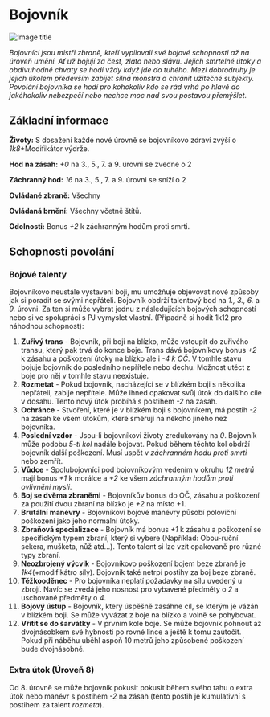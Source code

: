 # Bojovník

![Image title](/assets/classes/Fighter.jpeg)

*Bojovníci jsou mistři zbraně, kteří vypilovali své bojové schopnosti až na úroveň umění. Ať už bojují za čest, zlato nebo slávu. Jejich smrtelné útoky a obdivuhodné chvaty se hodí vždy když jde do tuhého. Mezi dobrodruhy je jejich úkolem především zabíjet silná monstra a chránit užitečné subjekty. Povolání bojovníka se hodí pro kohokoliv kdo se rád vrhá po hlavě do jakéhokoliv nebezpečí nebo nechce moc nad svou postavou přemýšlet.*

## Základní informace

**Životy:** S dosažení každé nové úrovně se bojovníkovo zdraví zvýší o *1k8*+Modifikátor výdrže.

**Hod na zásah:** *+0* na 3., 5., 7. a 9. úrovni se zvedne o 2

**Záchranný hod:** *16* na 3., 5., 7. a 9. úrovni se sníží o 2

**Ovládané zbraně:** Všechny

**Ovládaná brnění:** Všechny včetně štítů.

**Odolnosti:** Bonus *+2* k záchranným hodům proti smrti.

## Schopnosti povolání

### Bojové talenty

Bojovníkovo neustále vystavení boji, mu umožňuje objevovat nové způsoby jak si poradit se svými nepřáteli. Bojovník obdrží talentový bod na *1., 3., 6.* a *9.* úrovni. Za ten si může vybrat jednu z následujících bojových schopností nebo si ve spolupráci s PJ vymyslet vlastní. (Případně si hodit 1k12 pro náhodnou schopnost):

1. **Zuřivý trans** - Bojovník, při boji na blízko, může vstoupit do zuřivého transu, který pak trvá do konce boje. Trans dává bojovníkovy bonus *+2* k zásahu a poškození útoky na blízko ale i *-4 k OČ*. V tomhle stavu bojuje bojovník do posledního nepřítele nebo dechu. Možnost utéct z boje pro něj v tomhle stavu neexistuje.
2. **Rozmetat**  - Pokud bojovník, nacházející se v blízkém boji s několika nepřáteli, zabije nepřítele. Může ihned opakovat svůj útok do dalšího cíle v dosahu. Tento nový útok probíhá s postihem *-2* na zásah.
3. **Ochránce** - Stvoření, které je v blízkém boji s bojovníkem, má postih *-2* na zásah ke všem útokům, které směřují na někoho jiného než bojovníka.
4. **Poslední vzdor** - Jsou-li bojovníkovi životy zredukovány na *0*. Bojovník může podobu *5-ti kol* nadále bojovat. Pokud během těchto kol obdrží bojovník další poškození. Musí uspět v *záchranném hodu proti smrti* nebo zemřít.
5. **Vůdce** - Spolubojovníci pod bojovníkovým vedením v okruhu *12 metrů* mají bonus *+1* k morálce a *+2* ke všem *záchranným hodům proti ovlivnění mysli*. 
6. **Boj se dvěma zbraněmi** - Bojovníkův bonus do OČ, zásahu a poškození za použití dvou zbraní na blízko je *+2* na místo +1.
7. **Brutální manévry** - Bojovníkovi bojové manévry působí poloviční poškození jako jeho normální útoky.
8. **Zbraňová specializace** - Bojovník má bonus *+1* k zásahu a poškození se specifickým typem zbraní, který si vybere (Například: Obou-ruční sekera, mušketa, nůž atd...). Tento talent si lze vzít opakovaně pro různé typy zbraní.
9. **Neozbrojený výcvik** - Bojovníkovo poškození bojem beze zbraně je *1k4*(+modifikátro síly). Bojovník také netrpí postihy za boj beze zbraně.
10. **Těžkooděnec** - Pro bojovníka neplatí požadavky na sílu uvedený u zbrojí. Navíc se zvedá jeho nosnost pro vybavené předměty o *2* a uschované předměty o *4*.
11. **Bojový ústup** - Bojovník, který úspěšně zasáhne cíl, se kterým je vázán v blízkém boji. Se může vyvázat z boje na blízko a volně se pohybovat.
12. **Vřítit se do šarvátky** - V prvním kole boje. Se může bojovník pohnout až dvojnásobkem své hybnosti po rovné lince a ještě k tomu zaútočit. Pokud při náběhu uběhl aspoň 10 metrů jeho způsobené poškození bude dvojnásobné.

### Extra útok (Úroveň 8)

Od 8. úrovně se může bojovník pokusit pokusit během svého tahu o extra útok nebo manévr s postihem *-2* na zásah (tento postih je kumulativní s postihem za talent *rozmeta*).
